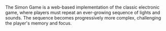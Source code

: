 The Simon Game is a web-based implementation of the classic electronic game, where players must repeat an ever-growing sequence of lights and sounds. The sequence becomes progressively more complex, challenging the player's memory and focus.

